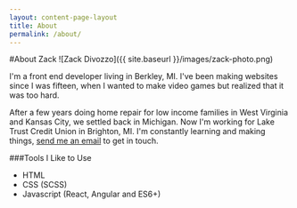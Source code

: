 ```yaml
---
layout: content-page-layout
title: About
permalink: /about/
---
```

#About Zack
![Zack Divozzo]({{ site.baseurl }}/images/zack-photo.png)

I'm a front end developer living in Berkley, MI. I've been making websites since I was fifteen, when I wanted to make video games but realized that it was too hard.  

After a few years doing home repair for low income families in West Virginia and Kansas City, we settled back in Michigan. Now I'm working for Lake Trust Credit Union in Brighton, MI. I'm constantly learning and making things, <a href="&#109;a&#105;l&#116;&#111;:&#122;&#97;&#99;&#104;&#97;&#114;&#121;&#100;&#105;&#118;&#111;&#122;&#122;&#111;&#64;&#103;&#109;&#97;&#105;&#108;&#46;&#99;&#111;&#109;">send me an email</a> to get in touch.

###Tools I Like to Use

* HTML
* CSS (SCSS)
* Javascript (React, Angular and ES6+)
